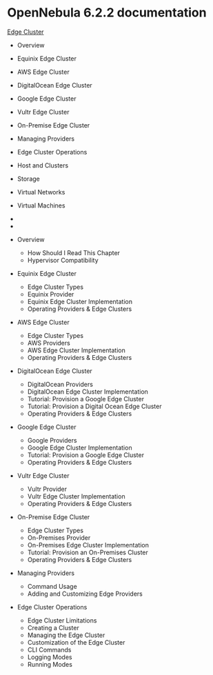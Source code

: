 # OpenNebula 6.2.2 documentation

[Edge Cluster](broken-reference)

* Overview
* Equinix Edge Cluster
* AWS Edge Cluster
* DigitalOcean Edge Cluster
* Google Edge Cluster
* Vultr Edge Cluster
* On-Premise Edge Cluster
* Managing Providers
* Edge Cluster Operations
* Host and Clusters
* Storage
* Virtual Networks
* Virtual Machines



*
*
* Overview
  * How Should I Read This Chapter
  * Hypervisor Compatibility
* Equinix Edge Cluster
  * Edge Cluster Types
  * Equinix Provider
  * Equinix Edge Cluster Implementation
  * Operating Providers & Edge Clusters
* AWS Edge Cluster
  * Edge Cluster Types
  * AWS Providers
  * AWS Edge Cluster Implementation
  * Operating Providers & Edge Clusters
* DigitalOcean Edge Cluster
  * DigitalOcean Providers
  * DigitalOcean Edge Cluster Implementation
  * Tutorial: Provision a Google Edge Cluster
  * Tutorial: Provision a Digital Ocean Edge Cluster
  * Operating Providers & Edge Clusters
* Google Edge Cluster
  * Google Providers
  * Google Edge Cluster Implementation
  * Tutorial: Provision a Google Edge Cluster
  * Operating Providers & Edge Clusters
* Vultr Edge Cluster
  * Vultr Provider
  * Vultr Edge Cluster Implementation
  * Operating Providers & Edge Clusters
* On-Premise Edge Cluster
  * Edge Cluster Types
  * On-Premises Provider
  * On-Premises Edge Cluster Implementation
  * Tutorial: Provision an On-Premises Cluster
  * Operating Providers & Edge Clusters
* Managing Providers
  * Command Usage
  * Adding and Customizing Edge Providers
* Edge Cluster Operations
  * Edge Cluster Limitations
  * Creating a Cluster
  * Managing the Edge Cluster
  * Customization of the Edge Cluster
  * CLI Commands
  * Logging Modes
  * Running Modes
